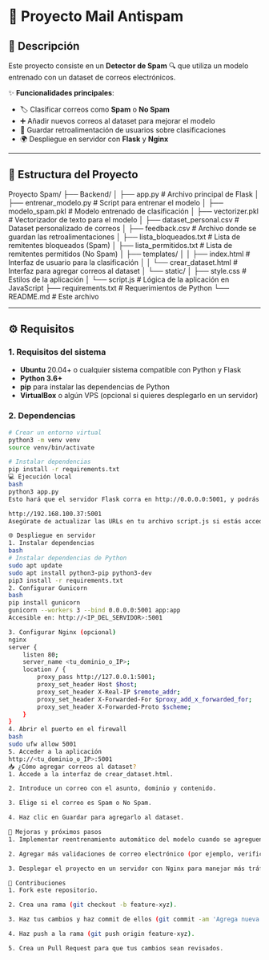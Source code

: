 # 🚀 Proyecto Mail Antispam

## 📝 Descripción

Este proyecto consiste en un **Detector de Spam** 🔍 que utiliza un modelo entrenado con un dataset de correos electrónicos.

✨ **Funcionalidades principales**:

- 🏷️ Clasificar correos como **Spam** o **No Spam**
- ➕ Añadir nuevos correos al dataset para mejorar el modelo
- 💾 Guardar retroalimentación de usuarios sobre clasificaciones
- 🌍 Despliegue en servidor con **Flask** y **Nginx**

---

## 📂 Estructura del Proyecto

Proyecto Spam/
├── Backend/
│ ├── app.py # Archivo principal de Flask
│ ├── entrenar_modelo.py # Script para entrenar el modelo
│ ├── modelo_spam.pkl # Modelo entrenado de clasificación
│ ├── vectorizer.pkl # Vectorizador de texto para el modelo
│ ├── dataset_personal.csv # Dataset personalizado de correos
│ ├── feedback.csv # Archivo donde se guardan las retroalimentaciones
│ ├── lista_bloqueados.txt # Lista de remitentes bloqueados (Spam)
│ ├── lista_permitidos.txt # Lista de remitentes permitidos (No Spam)
│ ├── templates/
│ │ ├── index.html # Interfaz de usuario para la clasificación
│ │ └── crear_dataset.html # Interfaz para agregar correos al dataset
│ └── static/
│ ├── style.css # Estilos de la aplicación
│ └── script.js # Lógica de la aplicación en JavaScript
├── requirements.txt # Requerimientos de Python
└── README.md # Este archivo

---

## ⚙️ Requisitos

### 1. Requisitos del sistema

- **Ubuntu** 20.04+ o cualquier sistema compatible con Python y Flask
- **Python 3.6+**
- **pip** para instalar las dependencias de Python
- **VirtualBox** o algún VPS (opcional si quieres desplegarlo en un servidor)

### 2. Dependencias

```bash
# Crear un entorno virtual
python3 -m venv venv
source venv/bin/activate

# Instalar dependencias
pip install -r requirements.txt
💻 Ejecución local
bash
python3 app.py
Esto hará que el servidor Flask corra en http://0.0.0.0:5001, y podrás acceder a la interfaz desde cualquier navegador en la misma red usando:

http://192.168.100.37:5001
Asegúrate de actualizar las URLs en tu archivo script.js si estás accediendo desde otra máquina, apuntando a tu IP local en lugar de localhost.

🌐 Despliegue en servidor
1. Instalar dependencias
bash
# Instalar dependencias de Python
sudo apt update
sudo apt install python3-pip python3-dev
pip3 install -r requirements.txt
2. Configurar Gunicorn
bash
pip install gunicorn
gunicorn --workers 3 --bind 0.0.0.0:5001 app:app
Accesible en: http://<IP_DEL_SERVIDOR>:5001

3. Configurar Nginx (opcional)
nginx
server {
    listen 80;
    server_name <tu_dominio_o_IP>;
    location / {
        proxy_pass http://127.0.0.1:5001;
        proxy_set_header Host $host;
        proxy_set_header X-Real-IP $remote_addr;
        proxy_set_header X-Forwarded-For $proxy_add_x_forwarded_for;
        proxy_set_header X-Forwarded-Proto $scheme;
    }
}
4. Abrir el puerto en el firewall
bash
sudo ufw allow 5001
5. Acceder a la aplicación
http://<tu_dominio_o_IP>:5001
📥 ¿Cómo agregar correos al dataset?
1. Accede a la interfaz de crear_dataset.html.

2. Introduce un correo con el asunto, dominio y contenido.

3. Elige si el correo es Spam o No Spam.

4. Haz clic en Guardar para agregarlo al dataset.

🔮 Mejoras y próximos pasos
1. Implementar reentrenamiento automático del modelo cuando se agreguen nuevos correos al dataset.

2. Agregar más validaciones de correo electrónico (por ejemplo, verificar que la dirección de correo sea válida).

3. Desplegar el proyecto en un servidor con Nginx para manejar más tráfico.

🤝 Contribuciones
1. Fork este repositorio.

2. Crea una rama (git checkout -b feature-xyz).

3. Haz tus cambios y haz commit de ellos (git commit -am 'Agrega nueva funcionalidad').

4. Haz push a la rama (git push origin feature-xyz).

5. Crea un Pull Request para que tus cambios sean revisados.
```
